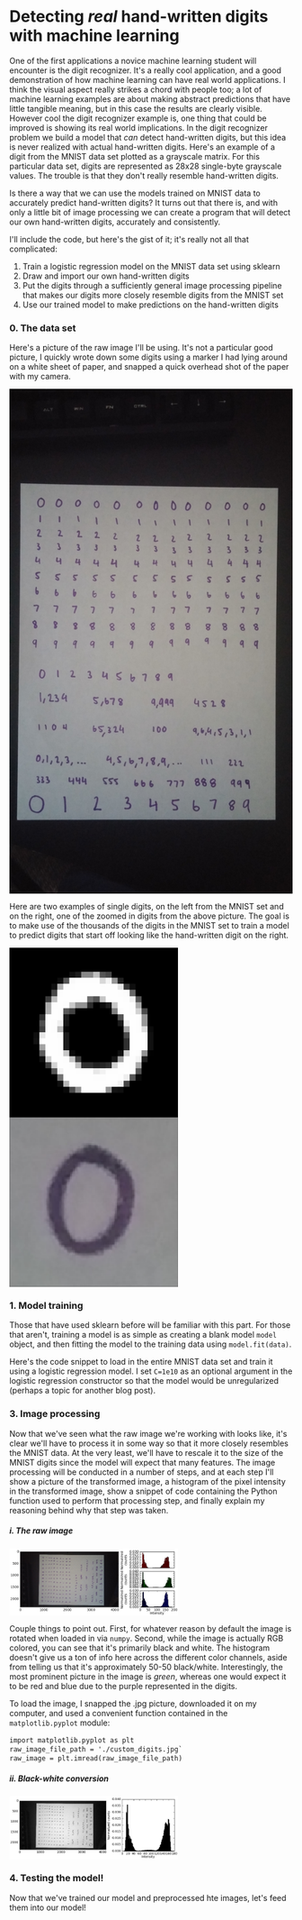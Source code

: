 # Detecting *real* hand-written digits with machine learning

One of the first applications a novice machine learning student will encounter is the digit recognizer. It's a really cool application, and a good demonstration of how machine learning can have real world applications. I think the visual aspect really strikes a chord with people too; a lot of machine learning examples are about making abstract predictions that have little tangible meaning, but in this case the results are clearly visible. However cool the digit recognizer example is, one thing that could be improved is showing its real world implications. In the digit recognizer problem we build a model that *can* detect hand-written digits, but this idea is never realized with actual hand-written digits. Here's an example of a digit from the MNIST data set plotted as a grayscale matrix. For this particular data set, digits are represented as 28x28 single-byte grayscale values. The trouble is that they don't really resemble hand-written digits.

Is there a way that we can use the models trained on MNIST data to accurately predict hand-written digits? It turns out that there is, and with only a little bit of image processing we can create a program that will detect our own hand-written digits, accurately and consistently.



I'll include the code, but here's the gist of it; it's really not all that complicated:

1. Train a logistic regression model on the MNIST data set using sklearn
2. Draw and import our own hand-written digits
3. Put the digits through a sufficiently general image processing pipeline that makes our digits more closely resemble digits from the MNIST set
4. Use our trained model to make predictions on the hand-written digits

### 0. The data set

Here's a picture of the raw image I'll be using. It's not a particular good picture, I quickly wrote down some digits using a marker I had lying around on a white sheet of paper, and snapped a quick overhead shot of the paper with my camera.

<img src="https://raw.githubusercontent.com/tphinkle/tphinkle.github.io/master/images/2017-8-15/custom_digits_2.jpg" alt="Hand-written digits" style="width:800px;" align="middle">

Here are two examples of single digits, on the left from the MNIST set and on the right, one of the zoomed in digits from the above picture. The goal is to make use of the thousands of the digits in the MNIST set to train a model to predict digits that start off looking like the hand-written digit on the right.

<img src="https://raw.githubusercontent.com/tphinkle/tphinkle.github.io/master/images/2017-8-15/MNIST_0.png" alt="MNIST zero" style="width:300px;" align="middle">
<img src="https://raw.githubusercontent.com/tphinkle/tphinkle.github.io/master/images/2017-8-15/hw_0.png" alt="Hand-written zero" style="width:300px;" align="middle">


### 1. Model training

Those that have used sklearn before will be familiar with this part. For those that aren't, training a model is as simple as creating a blank model `model` object, and then fitting the model to the training data using `model.fit(data)`.

Here's the code snippet to load in the entire MNIST data set and train it using a logistic regression model. I set `C=1e10` as an optional argument in the logistic regression constructor so that the model would be unregularized (perhaps a topic for another blog post).



### 3. Image processing

Now that we've seen what the raw image we're working with looks like, it's clear we'll have to process it in some way so that it more closely resembles the MNIST data. At the very least, we'll have to rescale it to the size of the MNIST digits since the model will expect that many features. The image processing will be conducted in a number of steps, and at each step I'll show a picture of the transformed image, a histogram of the pixel intensity in the transformed image, show a snippet of code containing the Python function used to perform that processing step, and finally explain my reasoning behind why that step was taken.

##### i. The raw image

<img src="https://raw.githubusercontent.com/tphinkle/tphinkle.github.io/master/images/2017-8-15/digits_i.png" alt="Hand-written zero" style="width:300px;" align="middle">

Couple things to point out. First, for whatever reason by default the image is rotated when loaded in via `numpy`. Second, while the image is actually RGB colored, you can see that it's primarily black and white. The histogram doesn't give us a ton of info here across the different color channels, aside from telling us that it's approximately 50-50 black/white. Interestingly, the most prominent picture in the image is *green*, whereas one would expect it to be red and blue due to the purple represented in the digits.

To load the image, I snapped the .jpg picture, downloaded it on my computer, and used a convenient function contained in the `matplotlib.pyplot` module:

```
import matplotlib.pyplot as plt
raw_image_file_path = './custom_digits.jpg`
raw_image = plt.imread(raw_image_file_path)
```

##### ii. Black-white conversion

<img src="https://raw.githubusercontent.com/tphinkle/tphinkle.github.io/master/images/2017-8-15/digits_ii.png" alt="Hand-written zero" style="width:300px;" align="middle">






### 4. Testing the model!

Now that we've trained our model and preprocessed hte images, let's feed them into our model!

